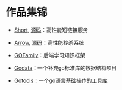 # 作品集锦

- [Short](http://short.imgoogege.xyz), [源码](https://github.com/googege/short)：高性能短链接服务 

- [Arrow](http://arrow.imgoogege.xyz), [源码](https://github.com/googege/arrow)：高性能秒杀系统 

- [GOFamily](https://github.com/googege/GOFamily)：后端学习知识框架 

- [Godata](https://github.com/googege/godata)：一个补充go标准库的数据结构项目 

- [Gotools](https://github.com/googege/gotools)：一个go语言基础操作的工具库
